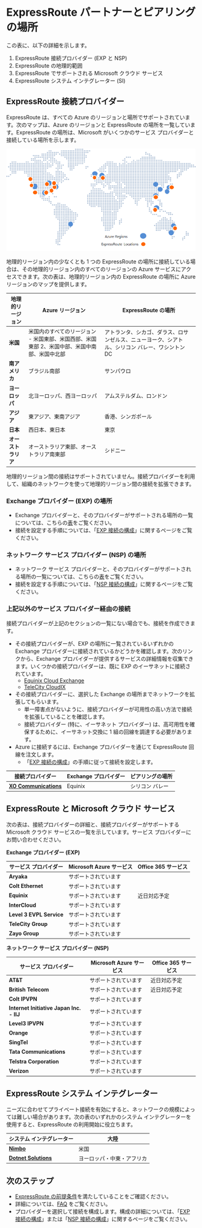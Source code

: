 <properties
   pageTitle="ExpressRoute の場所"
   description="このページでは、サービスが提供されている場所と Azure リージョンに接続する方法の詳細について説明します。"
   services="expressroute"
   documentationCenter="na"
   authors="cherylmc"
   manager="adinah"
   editor="tysonn" /> <tags 
   ms.service="expressroute"
   ms.devlang="na"
   ms.topic="article"
   ms.tgt_pltfrm="na"
   ms.workload="infrastructure-services"
   ms.date="04/29/2015"
   ms.author="cherylmc" />

# ExpressRoute パートナーとピアリングの場所
この表に、以下の詳細を示します。

1. ExpressRoute 接続プロバイダー \(EXP と NSP\)
2. ExpressRoute の地理的範囲
3. ExpressRoute でサポートされる Microsoft クラウド サービス
4. ExpressRoute システム インテグレーター \(SI\)

## ExpressRoute 接続プロバイダー
ExpressRoute は、すべての Azure のリージョンと場所でサポートされています。次のマップは、Azure のリージョンと ExpressRoute の場所を一覧しています。ExpressRoute の場所は、Microsoft がいくつかのサービス プロバイダーと接続している場所を示します。
 
![](./media/expressroute-locations/expressroute-locations-map.png)

地理的リージョン内の少なくとも 1 つの ExpressRoute の場所に接続している場合は、その地理的リージョン内のすべてのリージョンの Azure サービスにアクセスできます。次の表は、地理的リージョン内の ExpressRoute の場所に Azure リージョンのマップを提供します。

|**地理的リージョン**|**Azure リージョン**|**ExpressRoute の場所**|
|---|---|---|
|**米国**|米国内のすべてのリージョン - 米国東部、米国西部、米国東部 2、米国中部、米国中南部、米国中北部|アトランタ、シカゴ、ダラス、ロサンゼルス、ニューヨーク、シアトル、シリコン バレー、ワシントン DC|
|**南アメリカ**|ブラジル南部|サンパウロ|
|**ヨーロッパ**|北ヨーロッパ、西ヨーロッパ|アムステルダム、ロンドン|
|**アジア**|東アジア、東南アジア|香港、シンガポール|
|**日本**|西日本、東日本|東京|
|**オーストラリア**|オーストラリア東部、オーストラリア南東部|シドニー|

地理的リージョン間の接続はサポートされていません。接続プロバイダーを利用して、組織のネットワークを使って地理的リージョン間の接続を拡張できます。


### Exchange プロバイダー \(EXP\) の場所
- Exchange プロバイダーと、そのプロバイダーがサポートされる場所の一覧については、こちらの[表](https://msdn.microsoft.com/library/azure/4da69a0f-8f52-49ea-a990-dacd4202150a#BKMK_EXP)をご覧ください。
-  接続を設定する手順については、「[EXP 接続の構成](expressroute-configuring-exps.md)」に関するページをご覧ください。

### ネットワーク サービス プロバイダー \(NSP\) の場所
- ネットワーク サービス プロバイダーと、そのプロバイダーがサポートされる場所の一覧については、こちらの[表](https://msdn.microsoft.com/library/azure/4da69a0f-8f52-49ea-a990-dacd4202150a#BKMK_NSP)をご覧ください。
- 接続を設定する手順については、「[NSP 接続の構成](expressroute-configuring-nsps.md)」に関するページをご覧ください。

### 上記以外のサービス プロバイダー経由の接続

接続プロバイダーが上記のセクションの一覧にない場合でも、接続を作成できます。

- その接続プロバイダーが、EXP の場所に一覧されているいずれかの Exchange プロバイダーに接続されているかどうかを確認します。次のリンクから、Exchange プロバイダーが提供するサービスの詳細情報を収集できます。いくつかの接続プロバイダーは、既に EXP のイーサネットに接続されています。
	- [Equinix Cloud Exchange](http://www.equinix.com/services/interconnection-connectivity/cloud-exchange/) 
	- [TeleCity CloudIX](http://www.telecitygroup.com/colocation-services/cloud-ix.htm)
- その接続プロバイダーに、選択した Exchange の場所までネットワークを拡張してもらいます。
	- 単一障害点がないように、接続プロバイダーが可用性の高い方法で接続を拡張していることを確認します。
	- 接続プロバイダー \(特に、イーサネット プロバイダー\) は、高可用性を確保するために、イーサネット交換に 1 組の回線を調達する必要があります。 
- Azure に接続するには、Exchange プロバイダーを通じて ExpressRoute 回線を注文します。
	- 「[EXP 接続の構成](expressroute-configuring-exps.md)」の手順に従って接続を設定します。

|**接続プロバイダー**|**Exchange プロバイダー**|**ピアリングの場所**|
|---|---|---|
|**[XO Communications](http://www.xo.com/)**|Equinix|シリコン バレー|


## ExpressRoute と Microsoft クラウド サービス
次の表は、接続プロバイダーの詳細と、接続プロバイダーがサポートする Microsoft クラウド サービスの一覧を示しています。サービス プロバイダーにお問い合わせください。

**Exchange プロバイダー \(EXP\)**

|**サービス プロバイダー**|**Microsoft Azure サービス**|**Office 365 サービス**|
|---|---|---|
|**Aryaka**|サポートされています||
|**Colt Ethernet**|サポートされています||
|**Equinix**|サポートされています|近日対応予定|
|**InterCloud**|サポートされています||
|**Level 3 EVPL Service**|サポートされています||
|**TeleCity Group**|サポートされています||
|**Zayo Group**|サポートされています||

**ネットワーク サービス プロバイダー \(NSP\)**

|**サービス プロバイダー**|**Microsoft Azure サービス**|**Office 365 サービス**|
|---|---|---|
|**AT&T**|サポートされています|近日対応予定|
|**British Telecom**|サポートされています|近日対応予定|
|**Colt IPVPN**|サポートされています||
|**Internet Initiative Japan Inc. - IIJ**|サポートされています||
|**Level3 IPVPN**|サポートされています||
|**Orange**|サポートされています|| 
|**SingTel**|サポートされています||
|**Tata Communications**|サポートされています||
|**Telstra Corporation**|サポートされています||
|**Verizon**|サポートされています|| 


## ExpressRoute システム インテグレーター
ニーズに合わせてプライベート接続を有効にすると、ネットワークの規模によっては難しい場合があります。次の表のいずれかのシステム インテグレーターを使用すると、ExpressRoute の利用開始に役立ちます。


|**システム インテグレーター**|**大陸**|
|---|---|
|**[Nimbo](http://www.nimbo.com/)**|米国||
|**[Dotnet Solutions](http://www.dotnetsolutions.co.uk/)**|ヨーロッパ・中東・アフリカ|

## 次のステップ
- [ExpressRoute の前提条件](expressroute-prerequisites.md)を満たしていることをご確認ください。
- 詳細については、[FAQ](expressroute-faqs.md) をご覧ください。
- プロバイダーを選択して接続を構成します。構成の詳細については、「[EXP 接続の構成](expressroute-configuring-exps.md)」または「[NSP 接続の構成](expressroute-configuring-nsps.md)」に関するページをご覧ください。
<!--HONumber=54-->